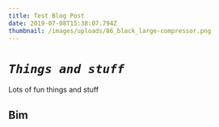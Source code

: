 ```yaml
---
title: Test Blog Post
date: 2019-07-08T15:38:07.794Z
thumbnail: /images/uploads/86_black_large-compressor.png
---
```

# _**`Things and stuff`**_

Lots of fun things and stuff

## Bim
